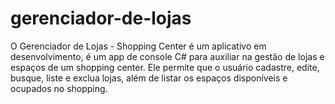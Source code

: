 # gerenciador-de-lojas
 O Gerenciador de Lojas - Shopping Center é um aplicativo em desenvolvimento, é um app de console C# para auxiliar na gestão de lojas e espaços de um shopping center. Ele permite que o usuário cadastre, edite, busque, liste e exclua lojas, além de listar os espaços disponíveis e ocupados no shopping.
